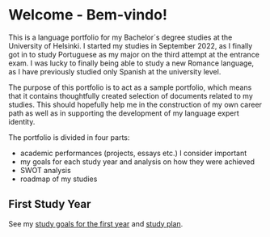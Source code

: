 # Welcome - Bem-vindo!

This is a language portfolio for my Bachelor´s degree studies at the University of Helsinki. I started my studies in September 2022, as I finally got in to study Portuguese as my major on the third attempt at the entrance exam. I was lucky to finally being able to study a new Romance language, as I have previously studied only Spanish at the university level.

The purpose of this portfolio is to act as a sample portfolio, which means that it contains thoughtfully created selection of documents related to my studies. This should hopefully help me in the construction of my own career path as well as in supporting the development of my language expert identity.

The portfolio is divided in four parts:

- academic performances (projects, essays etc.) I consider important
- my goals for each study year and analysis on how they were achieved
- SWOT analysis
- roadmap of my studies

## First Study Year

See my [study goals for the first year](/1st_year/1st_year_study_goals.md) and [study plan](study_plan.md).